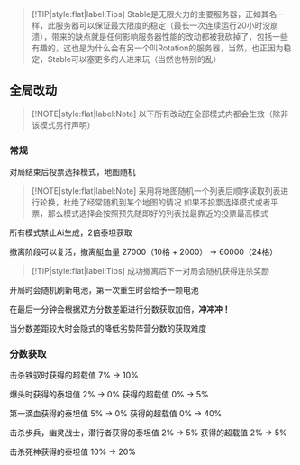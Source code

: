 > [!TIP|style:flat|label:Tips]
> Stable是无限火力的主要服务器，正如其名一样，此服务器可以保证最大限度的稳定（最长一次连续运行20小时没崩溃），带来的缺点就是任何影响服务器性能的改动都被我砍掉了，包括一些有趣的，这也是为什么会有另一个叫Rotation的服务器，当然，也正因为稳定，Stable可以塞更多的人进来玩（当然也特别的乱）

## 全局改动

> [!NOTE|style:flat|label:Note]
> 以下所有改动在全部模式内都会生效（除非该模式另行声明）

### 常规

对局结束后投票选择模式，地图随机

> [!NOTE|style:flat|label:Note]
> 采用将地图随机一个列表后顺序读取列表进行轮换，杜绝了经常随机到某个地图的情况
> 如果不投票选择模式或者平票，那么模式选择会按照预先随即好的列表找最靠近的投票最高模式

所有模式禁止Ai生成，2倍泰坦获取

撤离阶段可以复活，撤离艇血量 27000（10格 + 2000） -> 60000（24格）

> [!TIP|style:flat|label:Tips]
> 成功撤离后下一对局会随机获得连杀奖励

开局时会随机刷新电池，第一次重生时会给予一颗电池

在最后一分钟会根据双方分数差距进行分数获取加倍，**冲冲冲！**

当分数差距较大时会隐式的降低劣势阵营分数的获取难度

### 分数获取

击杀铁驭时获得的超载值 7% -> 10%

爆头时获得的泰坦值 2% -> 0% 获得的超载值 0% -> 5%

第一滴血获得的泰坦值 5% -> 0% 获得的超载值 0% -> 40%

击杀步兵，幽灵战士，潜行者获得的泰坦值 2% -> 5% 获得的超载值 2% -> 5%

击杀死神获得的泰坦值 10% -> 20%